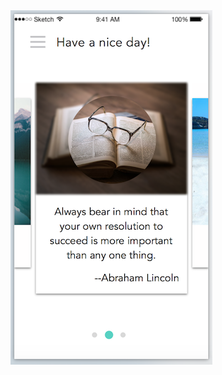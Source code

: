 <img src="https://github.com/RachelQ1103/VocabularyBuilder/blob/master/3-walkthrough/3-walkthrough.png" />
